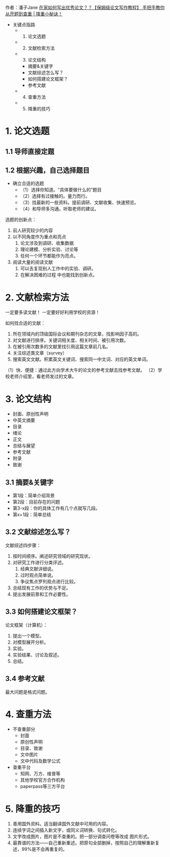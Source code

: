 
作者：潘子Jane
[在家如何写出优秀论文？？【保姆级论文写作教程】 手把手教你从开题到查重 | 降重小秘诀！](https://www.bilibili.com/video/BV1L7411K7iH/?spm_id_from=333.337.search-card.all.click&vd_source=29d95893817d1309f105b96460fb11e9)

- 关键点指路
  - 1. 论文选题
  - 2. 文献检索方法
  - 3. 论文结构
    - 摘要&关键字
    - 文献综述怎么写？
    - 如何搭建论文框架？
    - 参考文献
  - 4. 查重方法
  - 5. 降重的技巧


# 1. 论文选题
## 1.1 导师直接定题
## 1.2 根据兴趣，自己选择题目
- 确立合适的选题
  - （1）选择你知道。“具体要做什么的”题目
  - （2）选择有过接触的。量力而行。
  - （3）找最新的一些资料。提前调研、文献收集、快速预览。
  - （4）和导师多沟通。听取老师的建议。

选题的创新点：
1. 前人研究较少的内容
2. 以不同角度作为重点和亮点
   1. 论文涉及到调研、收集数据
   2. 理论建模、分析实验、讨论等
   3. 任何一个环节都能作为亮点。
3. 阅读大量的阅读文献
   1. 可以去复现别人工作中的实验、调研。
   2. 在解决困难的过程 中也能找到创新点。


# 2. 文献检索方法
一定要多读文献！
一定要好好利用学校的资源！

如何找合适的文献：
1. 所在领域内的顶级国际会议和期刊杂志的文章，找影响因子高的。
2. 对文献进行排序。关键词相关度、相关时间、被引用次数。
3. 在被引用次数多的文献里找引用这篇文章前几名。
4. 关注综述类文章（survey）
5. 搜索英文文献。积累英文关键词、搜索同一中文词、对应的英文单词。

（1）快、便捷：通过此方向学术大牛的论文的参考文献去找参考文献。
（2）学校老师介绍里，看老师发过的文章。




# 3. 论文结构

- 封面、原创性声明
- 中英文摘要
- 目录
- 绪论
- 正文
- 总结与展望
- 参考文献
- 附录
- 致谢


## 3.1 摘要&关键字
- 第1段：简单介绍背景
- 第2段：目前存在的问题
- 第3-x段：你的具体工作有几个点就写几段。
- 第x+1段：简单总结


## 3.2 文献综述怎么写？
文献综述四步骤：
1. 按时间顺序。阐述研究领域的研究现状。
2. 对研究工作进行分类评述。
   1. 经典文献详细说。
   2. 过时观点简单说。
   3. 争议焦点罗列观点进行比较。
3. 总结现有工作的优势与不足。
4. 提出发展前景和工作必要性。


## 3.3 如何搭建论文框架？
论文框架（计算机）：
1. 提出一个模型。
2. 对模型展开分析。
3. 实验。
4. 实验结果、讨论及叙述。
5. 总结。




## 3.4 参考文献

最大问题是格式问题。



# 4. 查重方法
- 不查重部分
  - 封面
  - 原创性声明
  - 目录、致谢
  - 文中图片
  - 文中代码及数学公式
- 查重平台
  - 知网、万方、维普等
  - 其他学校官方合作机构
  - paperpass等三方平台



# 5. 降重的技巧

1. 善用国外资料。适当翻译国外文献中可用的内容。
2. 连续字词之间插入新文字，或同义词转换、句式转化。
3. 文字改成图片，图片是不查重的。把一部分调查问卷等改成 图片形式。
4. 最靠谱的方法——自己重新重述。把原句全部删掉，按照自己的理解重新复述，99%是不会再重复的。




